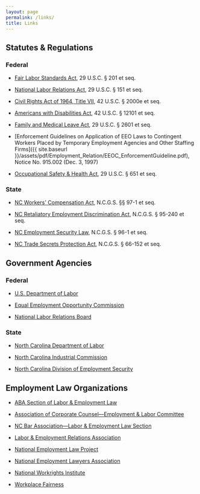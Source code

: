 ```yaml
---
layout: page
permalink: /links/
title: Links
---
```


## Statutes & Regulations 

### Federal 

- [Fair Labor Standards Act](https://www.law.cornell.edu/uscode/text/29/chapter-8), 29 U.S.C. § 201 et seq.

- [National Labor Relations Act](https://www.nlrb.gov/how-we-work/national-labor-relations-act), 29 U.S.C. § 151 et seq.

- [Civil Rights Act of 1964, Title VII](https://www.eeoc.gov/laws/statutes/titlevii.cfm), 42 U.S.C. § 2000e et seq.

- [Americans with Disabilities Act](https://www.ada.gov/pubs/adastatute08.htm), 42 U.S.C. § 12101 et seq.

- [Family and Medical Leave Act](https://www.dol.gov/whd/regs/statutes/fmla.htm), 29 U.S.C. § 2601 et seq.

- [Enforcement Guidelines on Application of EEO Laws to Contingent Workers Placed by Temporary Employment Agencies and Other Staffing Firms]({{ site.baseurl }}/assets/pdf/Employment_Relation/EEOC_EnforcementGuideline.pdf), Notice No. 915.002 (Dec. 3, 1997)

- [Occupational Safety & Health Act](https://www.law.cornell.edu/uscode/text/29/chapter-15), 29 U.S.C. § 651 et seq.

### State  

- [NC Workers' Compensation Act](http://www.ncga.state.nc.us/EnactedLegislation/Statutes/HTML/ByArticle/Chapter_97/Article_1.html), N.C.G.S. §§ 97-1 et seq.

- [NC Retaliatory Employment Discrimination Act](https://www.ncleg.net/EnactedLegislation/Statutes/HTML/ByArticle/Chapter_95/Article_21.html), N.C.G.S. § 95-240 et seq.

- [NC Employment Security Law](https://www.ncleg.net/EnactedLegislation/Statutes/HTML/ByChapter/Chapter_96.html), N.C.G.S. § 96-1 et seq.

- [NC Trade Secrets Protection Act](http://www.ncga.state.nc.us/EnactedLegislation/Statutes/HTML/ByArticle/Chapter_66/Article_24.html), N.C.G.S. § 66-152 et seq.

## Government Agencies 

### Federal 

- [U.S. Department of Labor](https://www.dol.gov/)

- [Equal Employment Opportunity Commission](https://www.eeoc.gov/)

- [National Labor Relations Board](https://www.nlrb.gov/)

### State  

- [North Carolina Department of Labor](http://www.nclabor.com/)

- [North Carolina Industrial Commission](http://www.ic.nc.gov/)

- [North Carolina Division of Employment Security](https://des.nc.gov/des)

## Employment Law Organizations 

- [ABA Section of Labor & Employment Law](https://www.americanbar.org/groups/labor_law.html)

- [Association of Corporate Counsel—Employment & Labor Committee](https://www.acc.com/committees/ellc/)

- [NC Bar Association—Labor & Employment Law Section](https://www.ncbar.org/members/sections/labor-employment-law/)

- [Labor & Employment Relations Association](http://www.leraweb.org/)

- [National Employment Law Project](http://www.nelp.org/)

- [National Employment Lawyers Association](https://www.nela.org/)

- [National Workrights Institute](http://workrights.us/)

- [Workplace Fairness](https://www.workplacefairness.org/)
